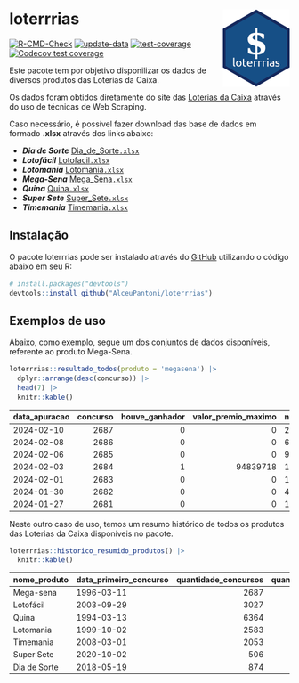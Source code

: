 
<!-- README.md is generated from README.Rmd. Please edit that file -->

# loterrrias <img src="man/figures/logo.png" align="right" height="139" />

<!-- badges: start -->

[![R-CMD-Check](https://github.com/AlceuPantoni/loterrrias/actions/workflows/R-CMD-check.yaml/badge.svg?branch=main)](https://github.com/AlceuPantoni/loterrrias/actions/workflows/R-CMD-check.yaml)
[![update-data](https://github.com/AlceuPantoni/loterrrias/actions/workflows/update-data.yaml/badge.svg)](https://github.com/AlceuPantoni/loterrrias/actions/workflows/update-data.yaml)
[![test-coverage](https://github.com/AlceuPantoni/loterrrias/actions/workflows/test-coverage.yaml/badge.svg?branch=main)](https://github.com/AlceuPantoni/loterrrias/actions/workflows/test-coverage.yaml)
[![Codecov test
coverage](https://codecov.io/gh/AlceuPantoni/loterrrias/branch/main/graph/badge.svg)](https://codecov.io/gh/AlceuPantoni/loterrrias?branch=main)
<!-- badges: end -->

Este pacote tem por objetivo disponilizar os dados de diversos produtos
das Loterias da Caixa.

Os dados foram obtidos diretamente do site das [Loterias da
Caixa](https://loterias.caixa.gov.br/Paginas/default.aspx) através do
uso de técnicas de Web Scraping.

Caso necessário, é possível fazer download das base de dados em formado
**.xlsx** através dos links abaixo:

  - ***Dia de Sorte***
    [Dia\_de\_Sorte`.xlsx`](https://raw.githubusercontent.com/AlceuPantoni/loterrrias/main/data-raw/resultados_diadesorte.xlsx)
  - ***Lotofácil***
    [Lotofacil`.xlsx`](https://raw.githubusercontent.com/AlceuPantoni/loterrrias/main/data-raw/resultados_lotofacil.xlsx)
  - ***Lotomania***
    [Lotomania`.xlsx`](https://raw.githubusercontent.com/AlceuPantoni/loterrrias/main/data-raw/resultados_lotomania.xlsx)
  - ***Mega-Sena***
    [Mega\_Sena`.xlsx`](https://raw.githubusercontent.com/AlceuPantoni/loterrrias/main/data-raw/resultados_megasena.xlsx)
  - ***Quina***
    [Quina`.xlsx`](https://raw.githubusercontent.com/AlceuPantoni/loterrrias/main/data-raw/resultados_quina.xlsx)
  - ***Super Sete***
    [Super\_Sete`.xlsx`](https://raw.githubusercontent.com/AlceuPantoni/loterrrias/main/data-raw/resultados_supersete.xlsx)
  - ***Timemania***
    [Timemania`.xlsx`](https://raw.githubusercontent.com/AlceuPantoni/loterrrias/main/data-raw/resultados_timemania.xlsx)

## Instalação

O pacote loterrrias pode ser instalado através do
[GitHub](https://github.com/) utilizando o código abaixo em seu R:

``` r
# install.packages("devtools")
devtools::install_github("AlceuPantoni/loterrrias")
```

## Exemplos de uso

Abaixo, como exemplo, segue um dos conjuntos de dados disponíveis,
referente ao produto Mega-Sena.

``` r
loterrrias::resultado_todos(produto = 'megasena') |> 
  dplyr::arrange(desc(concurso)) |> 
  head(7) |> 
  knitr::kable()
```

| data\_apuracao | concurso | houve\_ganhador | valor\_premio\_maximo | numeros\_sorteados | num\_1 | num\_2 | num\_3 | num\_4 | num\_5 | num\_6 |
| :------------- | -------: | --------------: | --------------------: | :----------------- | -----: | -----: | -----: | -----: | -----: | -----: |
| 2024-02-10     |     2687 |               0 |                     0 | 2;4;24;30;34;50    |      2 |      4 |     24 |     30 |     34 |     50 |
| 2024-02-08     |     2686 |               0 |                     0 | 6;12;20;41;43;59   |      6 |     12 |     20 |     41 |     43 |     59 |
| 2024-02-06     |     2685 |               0 |                     0 | 9;16;31;46;47;51   |      9 |     16 |     31 |     46 |     47 |     51 |
| 2024-02-03     |     2684 |               1 |              94839718 | 17;26;45;46;48;53  |     17 |     26 |     45 |     46 |     48 |     53 |
| 2024-02-01     |     2683 |               0 |                     0 | 1;3;23;27;47;57    |      1 |      3 |     23 |     27 |     47 |     57 |
| 2024-01-30     |     2682 |               0 |                     0 | 4;17;29;30;52;58   |      4 |     17 |     29 |     30 |     52 |     58 |
| 2024-01-27     |     2681 |               0 |                     0 | 10;20;30;42;47;53  |     10 |     20 |     30 |     42 |     47 |     53 |

Neste outro caso de uso, temos um resumo histórico de todos os produtos
das Loterias da Caixa disponíveis no pacote.

``` r
loterrrias::historico_resumido_produtos() |> 
  knitr::kable()
```

| nome\_produto | data\_primeiro\_concurso | quantidade\_concursos | quantidade\_concursos\_com\_ganhador | percentual\_com\_ganhador | media\_premiacao | maior\_premio | menor\_premio | total\_dezenas\_sorteadas | numero\_mais\_sorteado | numero\_menos\_sorteado |
| :------------ | :----------------------- | --------------------: | -----------------------------------: | ------------------------: | ---------------: | ------------: | ------------: | ------------------------: | ---------------------: | ----------------------: |
| Mega-sena     | 1996-03-11               |                  2687 |                                  606 |                      0.23 |       24195329.9 |     289420865 |     348732.75 |                     16122 |                     10 |                      55 |
| Lotofácil     | 2003-09-29               |                  3027 |                                 2698 |                      0.89 |         927372.5 |       8252873 |      10712.22 |                     45405 |                     20 |                      16 |
| Quina         | 1994-03-13               |                  6364 |                                 2543 |                      0.40 |        3365761.6 |     579215957 |      14230.37 |                     31820 |                      4 |                       3 |
| Lotomania     | 1999-10-02               |                  2583 |                                  671 |                      0.26 |        2384090.2 |      37261930 |     109348.66 |                     51660 |                     47 |                      96 |
| Timemania     | 2008-03-01               |                  2053 |                                   73 |                      0.04 |       26295353.9 |     818652938 |     164711.44 |                     14371 |                     20 |                      53 |
| Super Sete    | 2020-10-02               |                   506 |                                   22 |                      0.04 |        3337346.2 |      10146164 |     124747.77 |                      3542 |                      9 |                       1 |
| Dia de Sorte  | 2018-05-19               |                   874 |                                  280 |                      0.32 |         820699.9 |       4872572 |      59101.35 |                      6118 |                     10 |                       1 |
